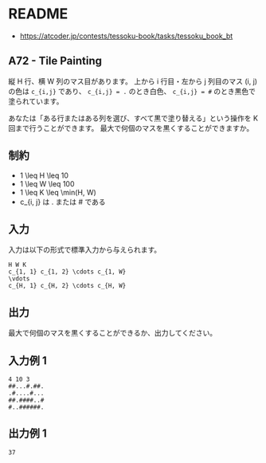 # README
- <https://atcoder.jp/contests/tessoku-book/tasks/tessoku_book_bt>
## A72 - Tile Painting
縦 H 行、横 W 列のマス目があります。
上から i 行目・左から j 列目のマス (i, j) の色は `c_{i,j}` であり、
`c_{i,j} = .` のとき白色、 `c_{i,j} = #` のとき黒色で塗られています。

あなたは「ある行またはある列を選び、すべて黒で塗り替える」という操作を K 回まで行うことができます。
最大で何個のマスを黒くすることができますか。
## 制約
* 1 \leq H \leq 10
* 1 \leq W \leq 100
* 1 \leq K \leq \min(H, W)
* c_{i, j} は . または # である
## 入力
入力は以下の形式で標準入力から与えられます。

```
H W K
c_{1, 1} c_{1, 2} \cdots c_{1, W}
\vdots
c_{H, 1} c_{H, 2} \cdots c_{H, W}
```
## 出力
最大で何個のマスを黒くすることができるか、出力してください。
## 入力例 1
```
4 10 3
##...#.##.
.#....#...
##.####..#
#..######.
```
## 出力例 1
```
37
```
